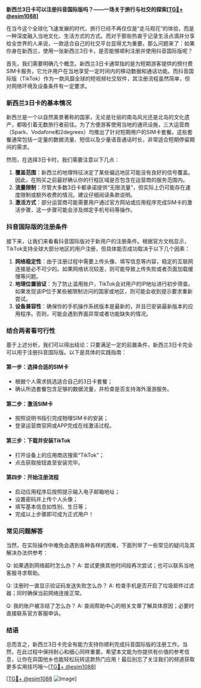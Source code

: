 **新西兰3日卡可以注册抖音国际版吗？——一场关于旅行与社交的探索[[TG💪+ @esim1088](https://t.me/s/esim1088)]**

在当今这个全球化飞速发展的时代，旅行已经不再仅仅是“走马观花”的体验，而是一种深度融入当地文化、生活方式的方式。而对于那些热衷于记录生活点滴并分享给全世界的人来说，一款适合自己的社交平台显得尤为重要。那么问题来了：如果你身在新西兰，使用一张新西兰3日卡，是否能够顺利注册并使用抖音国际版呢？

首先，我们需要明确几个概念。新西兰3日卡通常指的是为短期游客提供的预付费SIM卡服务，它允许用户在当地享受一定时间内的移动数据和通话功能。而抖音国际版（TikTok）作为一款风靡全球的短视频社交软件，其注册流程虽然简单，但对网络环境及设备条件有一定要求。

### **新西兰3日卡的基本情况**

新西兰是一个以自然美景著称的国家，无论是壮丽的南岛风光还是北岛的文化遗产，都吸引着无数旅行者前往。为了方便游客使用当地的通讯设施，三大运营商（Spark、Vodafone和2degrees）均推出了针对短期用户的SIM卡套餐。这些套餐通常包括一定量的数据流量、短信以及少量语音通话时长，非常适合短期停留期间的需求。

然而，在选择3日卡时，我们需要注意以下几点：

1. **覆盖范围**：新西兰的地理特征决定了某些偏远地区可能没有良好的信号覆盖。因此，在购买之前最好确认你的行程区域是否包含在运营商的服务范围内。
2. **流量限制**：尽管大多数3日卡都承诺提供“无限流量”，但实际上仍可能存在速度限制或额外收费的情况。建议仔细阅读条款说明。
3. **激活方式**：部分运营商可能需要用户通过官方网站或应用程序完成SIM卡的激活步骤，这一步骤可能会涉及绑定手机号码等操作。

### **抖音国际版的注册条件**

接下来，让我们来看看抖音国际版对于新用户的注册条件。根据官方文档显示，TikTok支持全球大部分地区的用户注册，但具体能否成功取决于以下几个因素：

1. **网络稳定性**：由于注册过程中需要上传头像、填写信息等内容，稳定的互联网连接是必不可少的。如果网络状况较差，则可能导致上传失败或者页面加载缓慢等问题。
2. **地理位置验证**：为了防止滥用账户，TikTok会对用户的IP地址进行初步筛查。如果发现该IP位于某些被限制访问的国家或地区，则可能会收到提示要求重新尝试。
3. **设备兼容性**：确保你的手机操作系统版本是最新的，并且已安装最新版本的应用程序。否则，可能会遇到界面异常或者功能缺失的情况。

### **结合两者看可行性**

基于上述分析，我们可以得出结论：只要满足一定的前置条件，新西兰3日卡完全可以用于注册抖音国际版。以下是具体的实践指南：

#### **第一步：选择合适的SIM卡**
- 根据个人需求挑选适合自己的3日卡套餐；
- 确认所选套餐包含足够的数据流量，并检查是否支持海外漫游服务。

#### **第二步：激活SIM卡**
- 按照说明书指引完成物理SIM卡的安装；
- 登录运营商官网或APP完成在线激活过程。

#### **第三步：下载并安装TikTok**
- 打开设备上的应用商店搜索“TikTok”；
- 点击获取按钮直至安装完毕。

#### **第四步：开始注册流程**
- 启动应用程序后按照提示输入电子邮箱地址；
- 设置密码并上传个人头像；
- 填写基本信息如性别、生日等；
- 完成以上步骤即可成为正式用户！

### **常见问题解答**

当然，在实际操作中难免会遇到各种各样的困难，下面列举了一些常见的疑问及其解决办法供参考：

Q: 如果遇到网络超时怎么办？
A: 尝试更换其他时间段再次尝试；也可以联系当地客服寻求帮助。

Q: 注册时一直显示验证码发送失败怎么办？
A: 检查手机是否开启了垃圾邮件过滤器；同时确保当前网络连接正常。

Q: 我的账户被冻结了怎么办？
A: 查阅帮助中心的相关文章了解具体原因；必要时直接联系官方客服申诉。

### **结语**

总而言之，新西兰3日卡完全有能力支持你顺利完成抖音国际版的注册工作。当然，在此过程中保持耐心和细心同样重要。希望本文能为你提供有价值的参考信息，让你在异国他乡也能轻松玩转这款热门应用！最后别忘了关注我们的频道获取更多实用技巧哦～[[TG💪+ @esim1088](https://t.me/s/esim1088)]

[[TG💪+ @esim1088](https://t.me/s/esim1088) ![Image](https://i.postimg.cc/4NQfJmqS/Snipaste-2025-05-13-00-14-12.png)]